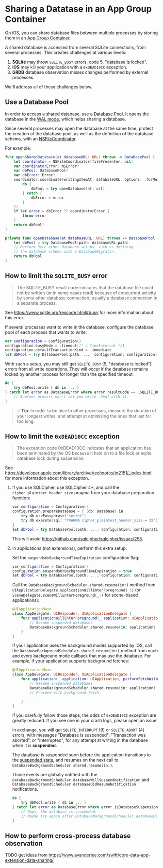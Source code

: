 Sharing a Datatase in an App Group Container
============================================

On iOS, you can share database files between multiple processes by storing them in an [App Group Container](https://developer.apple.com/documentation/foundation/nsfilemanager/1412643-containerurlforsecurityapplicati).

A shared database is accessed from several SQLite connections, from several processes. This creates challenges at various levels:

1. **SQLite** may throw `SQLITE_BUSY` errors, code 5, "database is locked".
2. **iOS** may kill your application with a `0xDEAD10CC` exception.
3. **GRDB** database observation misses changes performed by external processes.

We'll address all of those challenges below.


## Use a Database Pool

In order to access a shared database, use a [Database Pool]. It opens the database in the [WAL mode](https://www.sqlite.org/wal.html), which helps sharing a database.

Since several processes may open the database at the same time, protect the creation of the database pool, as well as the definition of the database schema, with an [NSFileCoordinator](https://developer.apple.com/documentation/foundation/nsfilecoordinator).

For example:

```swift
func openSharedDatabase(at databaseURL: URL) throws -> DatabasePool {
    let coordinator = NSFileCoordinator(filePresenter: nil)
    var coordinatorError: NSError?
    var dbPool: DatabasePool?
    var dbError: Error?
    coordinator.coordinate(writingItemAt: databaseURL, options: .forMerging, error: &coordinatorError, byAccessor: { url in
        do {
            dbPool = try openDatabase(at: url)
        } catch {
            dbError = error
        }
    })
    if let error = dbError ?? coordinatorError {
        throw error
    }
    return dbPool!
}

private func openDatabase(at databaseURL: URL) throws -> DatabasePool {
    let dbPool = try DatabasePool(path: databaseURL.path)
    // Perform here other database setups, such as defining 
    // the database schema with a DatabaseMigrator.
    return dbPool
}
```


## How to limit the `SQLITE_BUSY` error

> The SQLITE_BUSY result code indicates that the database file could not be written (or in some cases read) because of concurrent activity by some other database connection, usually a database connection in a separate process.

See https://www.sqlite.org/rescode.html#busy for more information about this error.

If several processes want to write in the database, configure the database pool of each process that wants to write:

```swift
var configuration = Configuration()
configuration.busyMode = .timeout(/* a TimeInterval */)
configuration.defaultTransactionKind = .immediate
let dbPool = try DatabasePool(path: ..., configuration: configuration)
```

With such a setup, you may still get `SQLITE_BUSY` (5, "database is locked") errors from all write operations. They will occur if the database remains locked by another process for longer than the specified timeout.

```swift
do {
    try dbPool.write { db in ... }
} catch let error as DatabaseError where error.resultCode == .SQLITE_BUSY {
    // Another process won't let you write. Deal with it.
}
```

> :bulb: **Tip**: In order to be nice to other processes, measure the duration of your longest writes, and attempt at optimizing the ones that last for too long.


## How to limit the `0xDEAD10CC` exception

> The exception code 0xDEAD10CC indicates that an application has been terminated by the OS because it held on to a file lock or sqlite database lock during suspension.

See https://developer.apple.com/library/archive/technotes/tn2151/_index.html for more information about this exception.

1. If you use SQLCipher, use SQLCipher 4+, and call the `cipher_plaintext_header_size` pragma from your database preparation function:
    
    ```swift
    var configuration = Configuration()
    configuration.prepareDatabase = { (db: Database) in
        try db.usePassphrase("secret")
        try db.execute(sql: "PRAGMA cipher_plaintext_header_size = 32")
    }
    let dbPool = try DatabasePool(path: ..., configuration: configuration)
    ```
    
    This will avoid https://github.com/sqlcipher/sqlcipher/issues/255.

2. In applications (not extensions), perform this extra setup:

    Set the `suspendsOnBackgroundTimeExpiration` configuration flag:
    
    ```swift
    var configuration = Configuration()
    configuration.suspendsOnBackgroundTimeExpiration = true
    let dbPool = try DatabasePool(path: ..., configuration: configuration)
    ```
    
    Call the `DatabaseBackgroundScheduler.shared.resume(in:)` method from `UIApplicationDelegate.applicationWillEnterForeground(_:)` (or `SceneDelegate.sceneWillEnterForeground(_:)` for scene-based applications):
    
    ```swift
    @UIApplicationMain
    class AppDelegate: UIResponder, UIApplicationDelegate {
        func applicationWillEnterForeground(_ application: UIApplication) {
            // Resume suspended databases
            DatabaseBackgroundScheduler.shared.resume(in: application)
        }
    }
    ```
    
    If your application uses the background modes supported by iOS, call the `DatabaseBackgroundScheduler.shared.resume(in:)` method from each and every background mode callback that may use the database. For example, if your application supports background fetches:
    
    ```swift
    @UIApplicationMain
    class AppDelegate: UIResponder, UIApplicationDelegate {
        func application(_ application: UIApplication, performFetchWithCompletionHandler completionHandler: @escaping (UIBackgroundFetchResult) -> Void) {
            // Resume suspended databases
            DatabaseBackgroundScheduler.shared.resume(in: application)
            // Proceed with background fetch
            ...
        }
    }
    ```
    
    If you carefully follow those steps, the odds of `0xDEAD10CC` exception are greatly reduced. If you see one in your crash logs, please open an issue!
    
    In exchange, you will get `SQLITE_INTERRUPT` (9) or `SQLITE_ABORT` (4) errors, with messages "Database is suspended", "Transaction was aborted", or "interrupted", for any attempt at writing in the database when it is **suspended**.
    
    The database is suspended soon before the application transitions to the [suspended state](https://developer.apple.com/documentation/uikit/app_and_environment/managing_your_app_s_life_cycle), and resumes on the next call to `DatabaseBackgroundScheduler.shared.resume(in:)`.
    
    Those events are globally notified with the `DatabaseBackgroundScheduler.databaseWillSuspendNotification` and `DatabaseBackgroundScheduler.databaseDidResumeNotification` notifications.
    
    ```swift
    do {
        try dbPool.write { db in ... }
    } catch let error as DatabaseError where error.isDatabaseSuspensionError {
        // Oops, the database is suspended.
        // Maybe try again after DatabaseBackgroundScheduler.databaseDidResumeNotification?
    }
    ```


## How to perform cross-process database observation

TODO get ideas from https://www.avanderlee.com/swift/core-data-app-extension-data-sharing/


[Database Pool]: ../README.md#database-pools
